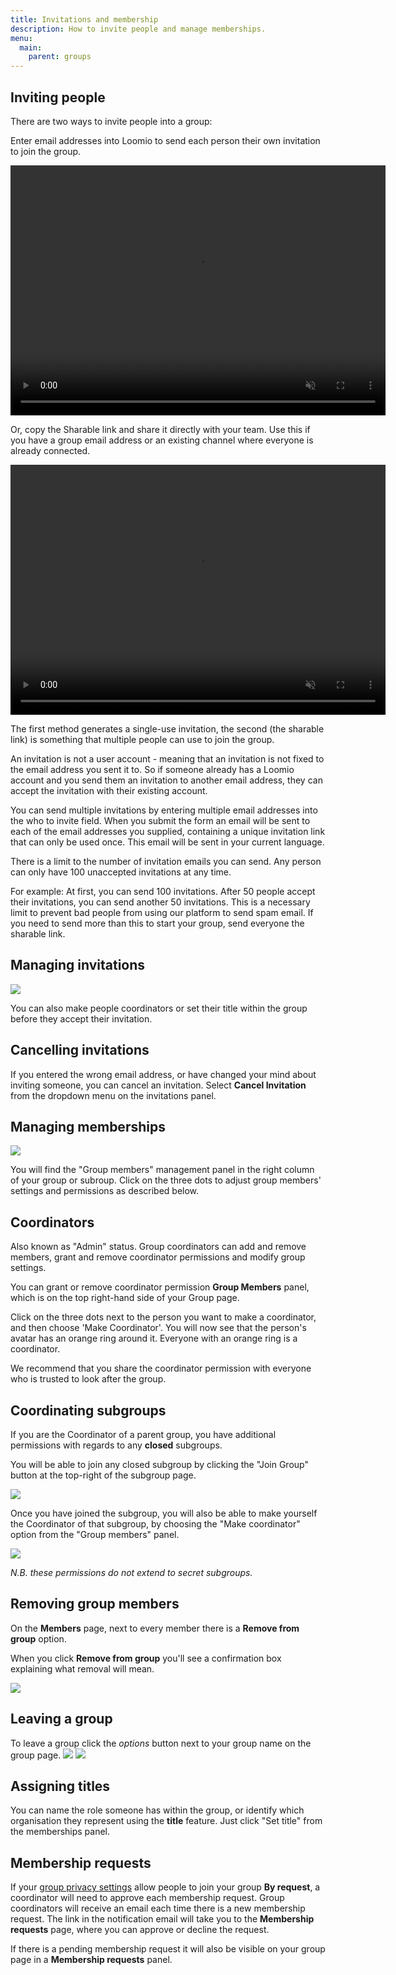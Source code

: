 ```yaml
---
title: Invitations and membership
description: How to invite people and manage memberships.
menu:
  main:
    parent: groups
---
```


## Inviting people

There are two ways to invite people into a group:

Enter email addresses into Loomio to send each person their own invitation to join the group.

<video width="600" height="400" playsinline muted loop controls>
<source src="send_invitation.mp4" type="video/mp4">
</video>

Or, copy the Sharable link and share it directly with your team. Use this if you have a group email address or an existing channel where everyone is already connected.

<video width="600" height="400" playsinline muted loop controls>
<source src="share_shareable_link.mp4" type="video/mp4">
</video>

The first method generates a single-use invitation, the second (the sharable link) is something that multiple people can use to join the group.

An invitation is not a user account - meaning that an invitation is not fixed to the email address you sent it to. So if someone already has a Loomio account and you send them an invitation to another email address, they can accept the invitation with their existing account.

You can send multiple invitations by entering multiple email addresses into the who to invite field. When you submit the form an email will be sent to each of the email addresses you supplied, containing a unique invitation link that can only be used once. This email will be sent in your current language.

There is a limit to the number of invitation emails you can send. Any person can only have 100 unaccepted invitations at any time.

For example: At first, you can send 100 invitations. After 50 people accept their invitations, you can send another 50 invitations. This is a necessary limit to prevent bad people from using our platform to send spam email. If you need to send more than this to start your group, send everyone the sharable link.

## Managing invitations
![](invitations_panel.png)

You can also make people coordinators or set their title within the group before they accept their invitation.

## Cancelling invitations
If you entered the wrong email address, or have changed your mind about inviting someone, you can cancel an invitation. Select **Cancel Invitation** from the dropdown menu on the invitations panel.

## Managing memberships
![](members_panel.png)

You will find the "Group members" management panel in the right column of your group or subroup. Click on the three dots to adjust group members' settings and permissions as described below.

## Coordinators
Also known as "Admin" status. Group coordinators can add and remove members, grant and remove coordinator permissions and modify group settings.

You can grant or remove coordinator permission **Group Members** panel, which is on the top right-hand side of your Group page.

Click on the three dots next to the person you want to make a coordinator, and then choose 'Make Coordinator'. You will now see that the person's avatar has an orange ring around it. Everyone with an orange ring is a coordinator.

We recommend that you share the coordinator permission with everyone who is trusted to look after the group.

## Coordinating subgroups
If you are the Coordinator of a parent group, you have additional permissions with regards to any __closed__ subgroups.

You will be able to join any closed subgroup by clicking the "Join Group" button at the top-right of the subgroup page.

![](join_group_button.png)

Once you have joined the subgroup, you will also be able to make yourself the Coordinator of that subgroup, by choosing the "Make coordinator" option from the "Group members" panel.

![](make_coordinator_button.png)

*N.B. these permissions do not extend to secret subgroups.*

## Removing group members
On the **Members** page, next to every member there is a **Remove from group** option.

When you click **Remove from group** you'll see a confirmation box explaining what removal will mean.

![](remove_member.png)

## Leaving a group
To leave a group click the _options_ button next to your group name on the group page.
![](group_options_menu.png)
![](leave_group.png)

## Assigning titles
You can name the role someone has within the group, or identify which organisation they represent using the **title** feature. Just click "Set title" from the memberships panel.

## Membership requests

If your [group privacy settings](/user_manual/groups/settings#privacy) allow people to join your group **By request**, a coordinator will need to approve each membership request. Group coordinators will receive an email each time there is a new membership request. The link in the notification email will take you to the **Membership requests** page, where you can approve or decline the request.

If there is a pending membership request it will also be visible on your group page in a **Membership requests** panel.
